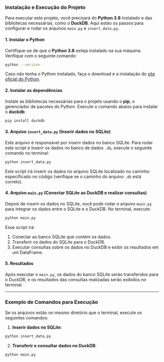 ### Instalação e Execução do Projeto

Para executar este projeto, você precisará do **Python 3.8** instalado e das bibliotecas necessárias, como o **DuckDB**. Aqui estão os passos para configurar e rodar os arquivos `main.py` e `insert_data.py`.

#### 1. **Instalar o Python**
Certifique-se de que o **Python 3.8** esteja instalado na sua máquina. Verifique com o seguinte comando:

```bash
python --version
```

Caso não tenha o Python instalado, faça o download e a instalação do [site oficial do Python](https://www.python.org/downloads/).

#### 2. **Instalar as dependências**

Instale as bibliotecas necessárias para o projeto usando o **pip**, o gerenciador de pacotes do Python. Execute o comando abaixo para instalar o **duckdb**:

```bash
pip install duckdb
```

#### 3. **Arquivo `insert_data.py`** (Inserir dados no SQLite)

Este arquivo é responsável por inserir dados no banco SQLite. Para rodar este script e inserir os dados no banco de dados `.db`, execute o seguinte comando no terminal:

```bash
python insert_data.py
```

Este script irá inserir os dados no arquivo SQLite localizado no caminho especificado no código (verifique se o caminho do arquivo `.db` está correto).

#### 4. **Arquivo `main.py`** (Conectar SQLite ao DuckDB e realizar consultas)

Depois de inserir os dados no SQLite, você pode rodar o arquivo `main.py` para integrar os dados entre o SQLite e o DuckDB. No terminal, execute:

```bash
python main.py
```

Esse script irá:

1. Conectar ao banco SQLite que contém os dados.
2. Transferir os dados do SQLite para o DuckDB.
3. Executar consultas sobre os dados no DuckDB e exibir os resultados em um DataFrame.

#### 5. **Resultados**

Após executar o `main.py`, os dados do banco SQLite serão transferidos para o DuckDB, e os resultados das consultas realizadas serão exibidos no terminal.

---

### Exemplo de Comandos para Execução

Se os arquivos estão no mesmo diretório que o terminal, execute os seguintes comandos:

1. **Inserir dados no SQLite**:

```bash
python insert_data.py
```

2. **Transferir e consultar dados no DuckDB**:

```bash
python main.py
```
